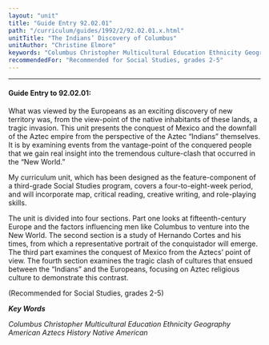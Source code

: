 ```yaml
---
layout: "unit"
title: "Guide Entry 92.02.01"
path: "/curriculum/guides/1992/2/92.02.01.x.html"
unitTitle: "The Indians’ Discovery of Columbus"
unitAuthor: "Christine Elmore"
keywords: "Columbus Christopher Multicultural Education Ethnicity Geography American Aztecs History Native American"
recommendedFor: "Recommended for Social Studies, grades 2-5"
---
```

<body>
<hr/>
 <h4>
  Guide Entry to 92.02.01:
 </h4>
 What was viewed by the Europeans as an exciting discovery of new territory was, from the view-point of the native inhabitants of these lands, a tragic invasion. This unit presents the conquest of Mexico and the downfall of the Aztec empire from the perspective of the Aztec “Indians” themselves. It is by examining events from the vantage-point of the conquered people that we gain real insight into the tremendous culture-clash that occurred in the “New World.”
 <p>
  My curriculum unit, which has been designed as the feature-component of a third-grade Social Studies program, covers a four-to-eight-week period, and will incorporate map, critical reading, creative writing, and role-playing skills.
 </p>
 <p>
  The unit is divided into four sections. Part one looks at fifteenth-century Europe and the factors influencing men like Columbus to venture into the New World. The second section is a study of Hernando Cortes and his times, from which a representative portrait of the conquistador will emerge. The third part examines the conquest of Mexico from the Aztecs’ point of view. The fourth section examines the tragic clash of cultures that ensued between the “Indians” and the Europeans, focusing on Aztec religious culture to demonstrate this contrast.
 </p>
 <p>
  (Recommended for Social Studies, grades 2-5)
 </p>
<p>
  <b>
   <i>
    Key Words
   </i>
  </b>
  <br/>
 </p>
 <p>
  <i>
   Columbus Christopher Multicultural Education Ethnicity Geography American Aztecs History Native American
  </i>
 </p>

</body>